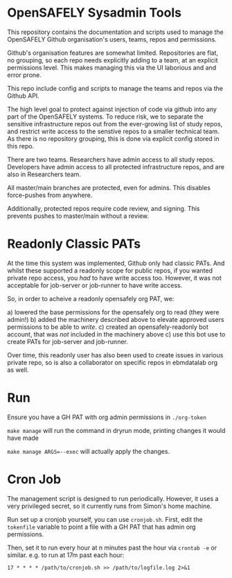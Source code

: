 # OpenSAFELY Sysadmin Tools

This repository contains the documentation and scripts used to manage
the OpenSAFELY Github organisation's users, teams, repos and
permissions.

Github's organisation features are somewhat limited. Repositories are
flat, no grouping, so each repo needs explicitly adding to a team, at an
explicit permissions level. This makes managing this via the UI
laborious and and error prone.

This repo include config and scripts to manage the teams and repos via
the Github API.

The high level goal to protect against injection of code via github into
any part of the OpenSAFELY systems. To reduce risk, we to separate the
sensitive infrastructure repos out from the ever-growing list of
study repos, and restrict write access to the senstive repos to a
smaller technical team.  As there is no repository grouping, this is
done via explicit config stored in this repo.

There are two teams. Researchers have admin access to all study repos.
Developers have admin access to all protected infrastructure repos, and
are also in Researchers team.

All master/main branches are protected, even for admins. This disables
force-pushes from anywhere.

Additionally, protected repos require code review, and signing. This
prevents pushes to master/main without a review.

# Readonly Classic PATs

At the time this system was implemented, Github only had classic PATs. And
whilst these supported a readonly scope for public repos, if you wanted private
repo access, you *had* to have write access too. However, it was not acceptable
for job-server or job-runner to have write access.

So, in order to acheive a readonly opensafely org PAT, we:

a) lowered the base permissions for the opensafely org to read (they were admin!)
b) added the machinery described above to elevate approved users permissions to be able to *write*.
c) created an opensafely-readonly bot account, that was *not* included in the machinery above
c) use this bot use to create PATs for job-server and job-runner.

Over time, this readonly user has also been used to create issues in various
private repo, so is also a collaborator on specific repos in ebmdatalab org as well.

# Run

Ensure you have a GH PAT with org admin permissions in `./org-token`

`make manage` will run the command in dryrun mode, printing changes it would have made

`make manage ARGS=--exec` will actually apply the changes.


# Cron Job

The management script is designed to run periodically. However, it uses a very
privileged secret, so it currently runs from Simon's home machine.

Run set up a cronjob yourself, you can use `cronjob.sh`. First, edit the `tokenfile` variable to
point a file with a GH PAT that has admin org permissions.

Then, set it to run every hour at n minutes past the hour via `crontab -e` or similar.
e.g. to run at 17m past each hour:

`17 * * * * /path/to/cronjob.sh >> /path/to/logfile.log 2>&1`

